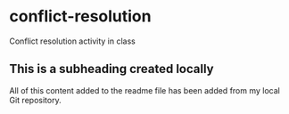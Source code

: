 # conflict-resolution
Conflict resolution activity in class

## This is a subheading created locally

All of this content added to the readme file has been added from my local Git repository.